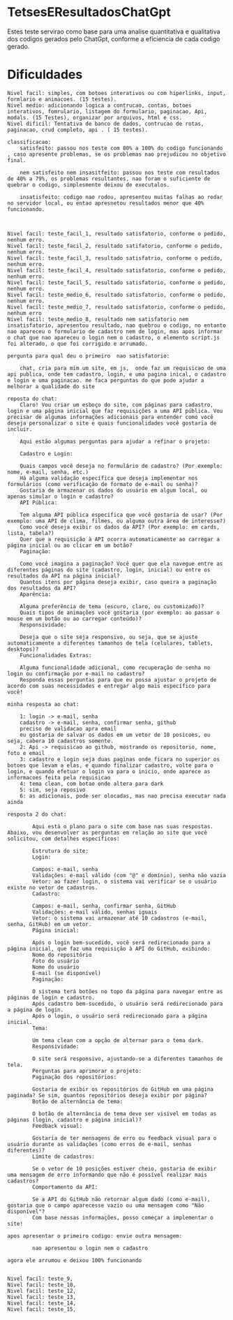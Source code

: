 # TetsesEResultadosChatGpt
Estes teste servirao como base para uma analise quantitativa e qualitativa dos codigos gerados pelo ChatGpt, conforme a eficiencia de cada codigo gerado.

# Dificuldades
    Nivel facil: simples, com botoes interativos ou com hiperlinks, input, formlario e animacoes. (15 testes).
    Nivel medio: adicionando logica a contrucao, contas, botoes interativos, fomrulario, listagem do formulario, paginacao, Api, modals. (15 Testes), organizar por arquivos, html e css.
    Nivel dificil: Tentativa de banco de dados, contrucao de rotas, paginacao, crud completo, api . ( 15 testes).

    classificacao: 
        satisfeito: passou nos teste com 80% a 100% do codigo funcionando , caso apresente problemas, se os problemas nao prejudicou no objetivo final.

        nem satisfeito nem insasitfeito: passou nos teste com resultados de 40% a 79%, os problemas resultantes, nao foram o suficiente de quebrar o codigo, simplesmente deixou de executalos.

        insatisfeito: codigo nao rodou, apresentou muitas falhas ao rodar no servidor local, ou entao apresnetou resultados menor que 40% funcionando.



    Nivel facil: teste_facil_1, resultado satisfatorio, conforme o pedido, nenhum erro.
    Nivel facil: teste_facil_2, resultado satifatorio, conforme o pedido, nenhum erro.
    Nivel facil: teste_facil_3, resultado satisfatrio, conforme o pedido, nenhum erro.
    Nivel facil: teste_facil_4, resultado satisfatorio, conforme o pedido, nenhum erro.
    Nivel facil: teste_facil_5, resultado satisfatorio, conforme o pedido, nenhum erro.
    Nivel facil: teste_medio_6, resultado satisfatorio, conforme o pedido, nenhum erro.
    Nivel facil: teste_medio_7, resultado satisfatorio, conforme o pedido, nenhum erro
    Nivel facil: teste_medio_8, resultado nem satisfatorio nem insatisfatorio, apresentou resultado, nao quebrou o codigo, no entanto nao apareceu o formulario de cadastro nem de login, mas apos informar o chat que nao apareceu o login nem o cadastro, o elemento script.js foi alterado, o que foi corrigido e arrumado.

    pergunta para qual deu o primeiro  nao satisfatorio: 

        chat, cria para mim um site, em js,  onde faz um requisicao de uma api publica, onde tem cadastro, login, e uma pagina inical, o cadastro e login e uma paginacao. me faca perguntas do que pode ajudar a melhorar a qualidade do site

    reposta do chat: 
        Claro! Vou criar um esboço do site, com páginas para cadastro, login e uma página inicial que faz requisições a uma API pública. Vou precisar de algumas informações adicionais para entender como você deseja personalizar o site e quais funcionalidades você gostaria de incluir.

        Aqui estão algumas perguntas para ajudar a refinar o projeto:

        Cadastro e Login:

        Quais campos você deseja no formulário de cadastro? (Por exemplo: nome, e-mail, senha, etc.)
        Há alguma validação específica que deseja implementar nos formulários (como verificação de formato de e-mail ou senha)?
        Gostaria de armazenar os dados do usuário em algum local, ou apenas simular o login e cadastro?
        API Pública:

        Tem alguma API pública específica que você gostaria de usar? (Por exemplo: uma API de clima, filmes, ou alguma outra área de interesse?)
        Como você deseja exibir os dados da API? (Por exemplo: em cards, lista, tabela?)
        Quer que a requisição à API ocorra automaticamente ao carregar a página inicial ou ao clicar em um botão?
        Paginação:

        Como você imagina a paginação? Você quer que ela navegue entre as diferentes páginas do site (cadastro, login, inicial) ou entre os resultados da API na página inicial?
        Quantos itens por página deseja exibir, caso queira a paginação dos resultados da API?
        Aparência:

        Alguma preferência de tema (escuro, claro, ou customizado)?
        Quais tipos de animações você gostaria (por exemplo: ao passar o mouse em um botão ou ao carregar conteúdo)?
        Responsividade:

        Deseja que o site seja responsivo, ou seja, que se ajuste automaticamente a diferentes tamanhos de tela (celulares, tablets, desktops)?
        Funcionalidades Extras:

        Alguma funcionalidade adicional, como recuperação de senha no login ou confirmação por e-mail no cadastro?
        Responda essas perguntas para que eu possa ajustar o projeto de acordo com suas necessidades e entregar algo mais específico para você!

    minha resposta ao chat: 

        1: login -> e-mail, senha
        cadastro -> e-mail, senha, confirmar senha, github
        preciso de validacao apra email
        eu gostaria de salvar os dados em um vetor de 10 posicoes, ou seja, cabera 10 cadastros somente.
        2: Api -> requisicao ao github, mostrando os repositorio, nome, foto e email
        3: cadastro e login seja duas paginas onde ficara no superior os botoes que levam a elas, e quando finalizar cadastro, volte para o login, e quando efetuar o login va para o inicio, onde aparece as informacoes feita pela requisicao
        4: tema clean, com botao onde altera para dark
        5: sim, seja reposivo
        6: as adicionais, pode ser olocadas, mas nao precisa executar nada ainda

    resposta 2 do chat: 
        	
            Aqui está o plano para o site com base nas suas respostas. Abaixo, vou desenvolver as perguntas em relação ao site que você solicitou, com detalhes específicos:

            Estrutura do site:
            Login:

            Campos: e-mail, senha
            Validações: e-mail válido (com "@" e domínio), senha não vazia
            Vetor: ao fazer login, o sistema vai verificar se o usuário existe no vetor de cadastros.
            Cadastro:

            Campos: e-mail, senha, confirmar senha, GitHub
            Validações: e-mail válido, senhas iguais
            Vetor: o sistema vai armazenar até 10 cadastros (e-mail, senha, GitHub) em um vetor.
            Página inicial:

            Após o login bem-sucedido, você será redirecionado para a página inicial, que faz uma requisição à API do GitHub, exibindo:
            Nome do repositório
            Foto do usuário
            Nome do usuário
            E-mail (se disponível)
            Paginação:

            O sistema terá botões no topo da página para navegar entre as páginas de login e cadastro.
            Após cadastro bem-sucedido, o usuário será redirecionado para a página de login.
            Após o login, o usuário será redirecionado para a página inicial.
            Tema:

            Um tema clean com a opção de alternar para o tema dark.
            Responsividade:

            O site será responsivo, ajustando-se a diferentes tamanhos de tela.
            Perguntas para aprimorar o projeto:
            Paginação dos repositórios:

            Gostaria de exibir os repositórios do GitHub em uma página paginada? Se sim, quantos repositórios deseja exibir por página?
            Botão de alternância de tema:

            O botão de alternância de tema deve ser visível em todas as páginas (login, cadastro e página inicial)?
            Feedback visual:

            Gostaria de ter mensagens de erro ou feedback visual para o usuário durante as validações (como erros de e-mail, senhas diferentes)?
            Limite de cadastros:

            Se o vetor de 10 posições estiver cheio, gostaria de exibir uma mensagem de erro informando que não é possível realizar mais cadastros?
            Comportamento da API:

            Se a API do GitHub não retornar algum dado (como e-mail), gostaria que o campo aparecesse vazio ou uma mensagem como "Não disponível"?
            Com base nessas informações, posso começar a implementar o site!

    apos apresentar o primeiro codigo: envie outra mensagem:

            nao apresentou o login nem o cadastro

    agora ele arrumou e deixou 100% funcionando


    Nivel facil: teste_9,
    Nivel facil: teste_10,
    Nivel facil: teste_12,
    Nivel facil: teste_13,
    Nivel facil: teste_14,
    Nivel facil: teste_15,


